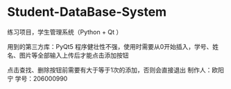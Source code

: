 # Student-DataBase-System
练习项目，学生管理系统（Python + Qt ）

用到的第三方库：PyQt5 
程序健壮性不强，使用时需要从0开始插入，学号、姓名、图片等全部输入上传后才能点击添加按钮

点击查找、删除按钮前需要有大于等于1次的添加，否则会直接退出
 制作人：欧阳宁
学号：206000990